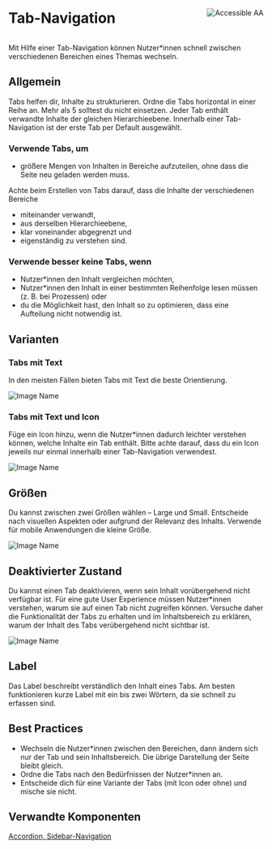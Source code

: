 <div style="display: inline-flex; align-items: center; justify-content: space-between; width: 100%;">
    <h1>Tab-Navigation</h1>
    <img src="assets/aa.png" alt="Accessible AA" />
</div>

Mit Hilfe einer Tab-Navigation können Nutzer\*innen schnell zwischen verschiedenen Bereichen eines Themas wechseln.

## Allgemein

Tabs helfen dir, Inhalte zu strukturieren. Ordne die Tabs horizontal in einer Reihe an. Mehr als 5 solltest du nicht einsetzen. Jeder Tab enthält verwandte Inhalte der gleichen Hierarchieebene. Innerhalb einer Tab-Navigation ist der erste Tab per Default ausgewählt.

### Verwende Tabs, um

- größere Mengen von Inhalten in Bereiche aufzuteilen, ohne dass die Seite neu geladen werden muss.

Achte beim Erstellen von Tabs darauf, dass die Inhalte der verschiedenen Bereiche

- miteinander verwandt,
- aus derselben Hierarchieebene,
- klar voneinander abgegrenzt und
- eigenständig zu verstehen sind.

### Verwende besser keine Tabs, wenn

- Nutzer\*innen den Inhalt vergleichen möchten,
- Nutzer\*innen den Inhalt in einer bestimmten Reihenfolge lesen müssen (z. B. bei Prozessen) oder
- du die Möglichkeit hast, den Inhalt so zu optimieren, dass eine Aufteilung nicht notwendig ist.

## Varianten

### Tabs mit Text

In den meisten Fällen bieten Tabs mit Text die beste Orientierung.

![Image Name](assets/3_components/tab-navigation/tab_navigation_textonly.png)

### Tabs mit Text und Icon

Füge ein Icon hinzu, wenn die Nutzer\*innen dadurch leichter verstehen können, welche Inhalte ein Tab enthält. Bitte achte darauf, dass du ein Icon jeweils nur einmal innerhalb einer Tab-Navigation verwendest.

![Image Name](assets/3_components/tab-navigation/tab_navigation_icon-text.png)

## Größen

Du kannst zwischen zwei Größen wählen – Large und Small. Entscheide nach visuellen Aspekten oder aufgrund der Relevanz des Inhalts. Verwende für mobile Anwendungen die kleine Größe.

![Image Name](assets/3_components/tab-navigation/tab_navigation_sizes.png)

## Deaktivierter Zustand

Du kannst einen Tab deaktivieren, wenn sein Inhalt vorübergehend nicht verfügbar ist. Für eine gute User Experience müssen Nutzer\*innen verstehen, warum sie auf einen Tab nicht zugreifen können. Versuche daher die Funktionalität der Tabs zu erhalten und im Inhaltsbereich zu erklären, warum der Inhalt des Tabs verübergehend nicht sichtbar ist.

![Image Name](assets/3_components/tab-navigation/tab_navigation_disabled.png)

## Label

Das Label beschreibt verständlich den Inhalt eines Tabs. Am besten funktionieren kurze Label mit ein bis zwei Wörtern, da sie schnell zu erfassen sind.

## Best Practices

- Wechseln die Nutzer\*innen zwischen den Bereichen, dann ändern sich nur der Tab und sein Inhaltsbereich. Die übrige Darstellung der Seite bleibt gleich.
- Ordne die Tabs nach den Bedürfnissen der Nutzer\*innen an.
- Entscheide dich für eine Variante der Tabs (mit Icon oder ohne) und mische sie nicht.

## Verwandte Komponenten

[Accordion, ](?path=/usage/components-accordion--standard)
[Sidebar-Navigation](?path=/usage/components-sidebar-navigation--standard)
